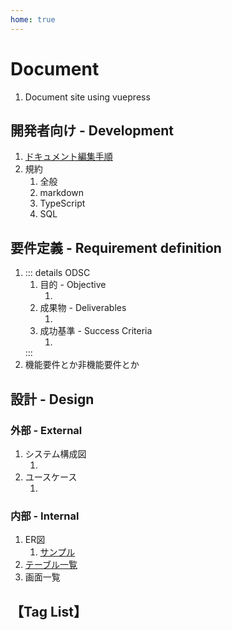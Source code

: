 ```yaml
---
home: true
---
```

# Document
 1. Document site using vuepress

## 開発者向け - Development
1. [ドキュメント編集手順](./development/document_editing_procedure.md)
1. 規約
    1. 全般
    1. markdown
    1. TypeScript
    1. SQL

## 要件定義 - Requirement definition
1. ::: details ODSC
    1. 目的 - Objective
        1. <GreenBadge text="T.B.D." />
    1. 成果物 - Deliverables
        1. <GreenBadge text="T.B.D." />
    1. 成功基準 - Success Criteria
        1. <GreenBadge text="T.B.D." />
    :::
1. 機能要件とか非機能要件とか

## 設計 - Design
### 外部 - External
1. システム構成図
    1. <GreenBadge text="T.B.D." />
1. ユースケース
    1. <GreenBadge text="T.B.D." />

### 内部 - Internal
1. ER図
    1. [サンプル](./internal/er/sample.md)
1. [テーブル一覧](./internal/list_tables.md)
1. 画面一覧

## 【Tag List】
<TagList />
